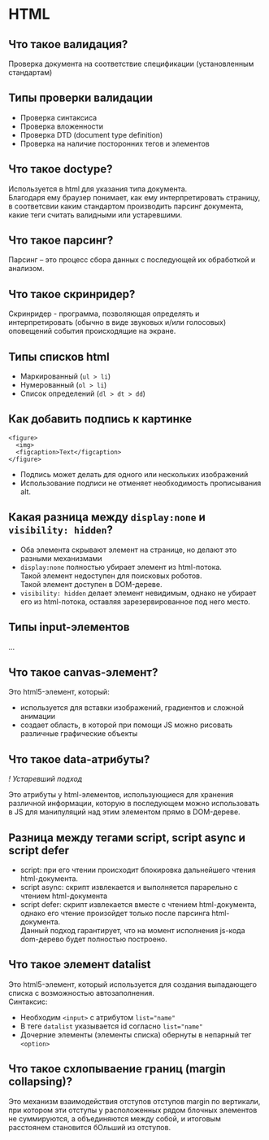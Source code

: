 # HTML

## Что такое валидация?
Проверка документа на соответствие спецификации (установленным стандартам)

## Типы проверки валидации
- Проверка синтаксиса
- Проверка вложенности
- Проверка DTD (document type definition)
- Проверка на наличие посторонних тегов и элементов

## Что такое doctype?
Используется в html для указания типа документа.  
Благодаря ему браузер понимает, как ему интерпретировать страницу, в соответсвии  каким стандартом производить парсинг документа, какие теги считать валидными или устаревшими.

## Что такое парсинг?
Парсинг – это процесс сбора данных с последующей их обработкой и анализом.

## Что такое скринридер?
Cкринридер - программа, позволяющая определять и интерпретировать (обычно в виде звуковых и/или голосовых) оповещений события происходящие на экране.

## Типы списков html
- Маркированный (`ul > li`)
- Нумерованный (`ol > li`)
- Список определений (`dl > dt > dd`)

## Как добавить подпись к картинке
```
<figure>
  <img>
  <figcaption>Text</figcaption>
</figure>
```
- Подпись может делать для одного или нескольких изображений
- Использование подписи не отменяет необходимость прописывания alt.

## Какая разница между `display:none` и `visibility: hidden`?
- Оба элемента скрывают элемент на странице, но делают это разными механизмами
- `display:none` полностью убирает элемент из html-потока.  
Такой элемент недоступен для поисковых роботов.  
Такой элемент доступен в DOM-дереве.
- `visibility: hidden` делает элемент невидимым, однако не убирает его из html-потока, оставляя зарезервированное под него место.

## Типы input-элементов
...

## Что такое canvas-элемент?
Это html5-элемент, который:
- используется для вставки изображений, градиентов и сложной анимации
- создает область, в которой при помощи JS можно рисовать различные графические объекты

## Что такое data-атрибуты?
_! Устаревший подход_

Это атрибуты у html-элементов, использующиеся для хранения различной информации, которую в последующем можно использовать в JS для манипуляций над этим элементом прямо в DOM-дереве.

## Разница между тегами script, script async и script defer
- script: при его чтении происходит блокировка дальнейшего чтения html-документа.
- script async: скрипт извлекается и выполняется парарельно с чтением html-документа
- script defer: скрипт извлекается вместе с чтением html-документа, однако его чтение произойдет только после парсинга html-документа.  
Данный подход гарантирует, что на момент исполнения js-кода dom-дерево будет полностью построено.

## Что такое элемент datalist
Это html5-элемент, который используется для создания выпадающего списка с возможностью автозаполнения.  
Синтаксис:
- Необходим `<input>` c атрибутом `list="name"`
- В теге `datalist` указывается id согласно `list="name"`
- Дочерние элементы (элементы списка) обернуты в непарный тег `<option>`

## Что такое схлопываение границ (margin collapsing)?
Это механизм взаимодействия отступов отступов margin по вертикали, при котором эти отступы у расположенных рядом блочных элементов не суммируются, а объединяются между собой, и итоговым расстоянем становится бОльший из отступов.